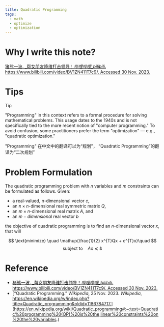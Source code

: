 ```yaml
---
title: Quadratic Programming
tags:
  - math
  - optimize
  - optimization
---
```


# Why I write this note?

[猪熊一波. _帮女朋友降维打击领导！_哔哩哔哩_bilibili_. https://www.bilibili.com/video/BV1ZN411T7c9/. Accessed 30 Nov. 2023.](https://www.bilibili.com/video/BV1ZN411T7c9/?spm_id_from=333.999.0.0&vd_source=c47136abc78922800b17d6ce79d6e19f)

# Tips

> [!tip] 
> "Programming" in this context refers to a formal procedure for solving mathematical problems. This usage dates to the 1940s and is not specifically tied to the more recent notion of "computer programming." To avoid confusion, some practitioners prefer the term "optimization" — e.g., "quadratic optimization."
> 
> "Programming" 在中文中的翻译可以为“规划”， “Quadratic Programming”的翻译为“二次规划”
 

# Problem Formulation

The quadratic programming problem with $n$ variables and $m$ constraints can be formulated as follows. Given:

* a real-valued, n-dimensional vector $c$,
* an $n\times n$-dimensional real symmetric matrix $Q$,
* an $m \times n$-dimensional real matrix $A$, and
* an $m-dimensional$ real vector $b$

the objective of quadratic programming is to find an $n$-dimensional vector $x$, that will

$$
\text{minimize} \quad \mathup{\frac{1}{2} x^{T}Qx + c^{T}x}\quad 
$$
$$
\text{subject to} \quad A\mathup{x} \preceq b
$$
# Reference


* [猪熊一波. _帮女朋友降维打击领导！_哔哩哔哩_bilibili_. https://www.bilibili.com/video/BV1ZN411T7c9/. Accessed 30 Nov. 2023.](https://www.bilibili.com/video/BV1ZN411T7c9/?spm_id_from=333.999.0.0&vd_source=c47136abc78922800b17d6ce79d6e19f)
* [“Quadratic Programming.” _Wikipedia_, 25 Nov. 2023. _Wikipedia_, https://en.wikipedia.org/w/index.php?title=Quadratic_programming&oldid=1186784717.](https://en.wikipedia.org/wiki/Quadratic_programming#:~:text=Quadratic%20programming%20(QP)%20is%20the,linear%20constraints%20on%20the%20variables.)
